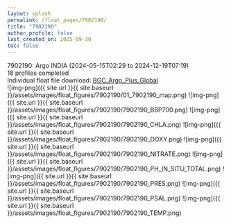 ```yaml
---
layout: splash
permalink: /float_pages/7902190/
title: "7902190"
author_profile: false
last_created_on: 2025-09-30
toc: false
---
```

 
7902190: Argo INDIA (2024-05-15T02:29 to 2024-12-19T07:19)\
18 profiles completed\
Individual float file download: [BGC_Argo_Plus_Global](https://ftp.soest.hawaii.edu/bgc_argo_plus/Individual_Floats/outliers_removed/7902190_Sprof_processed.nc)\
![img-png]({{ site.url }}{{ site.baseurl }}/assets/images/float_figures/7902190/01_7902190_map.png)
![img-png]({{ site.url }}{{ site.baseurl }}/assets/images/float_figures/7902190/7902190_BBP700.png)
![img-png]({{ site.url }}{{ site.baseurl }}/assets/images/float_figures/7902190/7902190_CHLA.png)
![img-png]({{ site.url }}{{ site.baseurl }}/assets/images/float_figures/7902190/7902190_DOXY.png)
![img-png]({{ site.url }}{{ site.baseurl }}/assets/images/float_figures/7902190/7902190_NITRATE.png)
![img-png]({{ site.url }}{{ site.baseurl }}/assets/images/float_figures/7902190/7902190_PH_IN_SITU_TOTAL.png)
![img-png]({{ site.url }}{{ site.baseurl }}/assets/images/float_figures/7902190/7902190_PRES.png)
![img-png]({{ site.url }}{{ site.baseurl }}/assets/images/float_figures/7902190/7902190_PSAL.png)
![img-png]({{ site.url }}{{ site.baseurl }}/assets/images/float_figures/7902190/7902190_TEMP.png)
